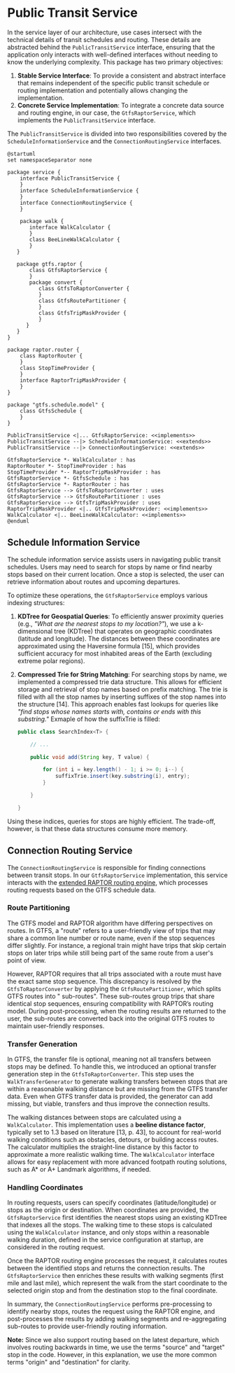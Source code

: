 # Public Transit Service

In the service layer of our architecture, use cases intersect with the technical details of transit schedules and
routing. These details are abstracted behind the `PublicTransitService` interface, ensuring that the application only
interacts with well-defined interfaces without needing to know the underlying complexity. This package has two
primary objectives:

1. **Stable Service Interface**: To provide a consistent and abstract interface that remains independent of the
   specific public transit schedule or routing implementation and potentially allows changing the implementation.
2. **Concrete Service Implementation**: To integrate a concrete data source and routing engine, in our case,
   the `GtfsRaptorService`, which implements the `PublicTransitService` interface.

The `PublicTransitService` is divided into two responsibilities covered by the `ScheduleInformationService` and
the `ConnectionRoutingService` interfaces.

```plantuml
@startuml
set namespaceSeparator none

package service {
    interface PublicTransitService {
    }
    interface ScheduleInformationService {
    }
    interface ConnectionRoutingService {
    }
    
    package walk {
       interface WalkCalculator {
       }
       class BeeLineWalkCalculator {
       }
   }
   
   package gtfs.raptor {
       class GtfsRaptorService {
       }
       package convert {
          class GtfsToRaptorConverter {
          }
          class GtfsRoutePartitioner {
          }
          class GtfsTripMaskProvider {
          }
      }
   }
}

package raptor.router {
    class RaptorRouter {
    }
    class StopTimeProvider {
    }
    interface RaptorTripMaskProvider {
    }
}

package "gtfs.schedule.model" {
    class GtfsSchedule {
    }
}

PublicTransitService <|... GtfsRaptorService: <<implements>>
PublicTransitService --|> ScheduleInformationService: <<extends>>
PublicTransitService --|> ConnectionRoutingService: <<extends>>

GtfsRaptorService *- WalkCalculator : has
RaptorRouter *- StopTimeProvider : has
StopTimeProvider *-- RaptorTripMaskProvider : has
GtfsRaptorService *- GtfsSchedule : has
GtfsRaptorService *- RaptorRouter : has
GtfsRaptorService --> GtfsToRaptorConverter : uses
GtfsRaptorService --> GtfsRoutePartitioner : uses
GtfsRaptorService --> GtfsTripMaskProvider : uses
RaptorTripMaskProvider <|.. GtfsTripMaskProvider: <<implements>>
WalkCalculator <|.. BeeLineWalkCalculator: <<implements>>
@enduml
```

## Schedule Information Service

The schedule information service assists users in navigating public transit schedules. Users may need to search for
stops by name or find nearby stops based on their current location. Once a stop is selected, the user can retrieve
information about routes and upcoming departures.

To optimize these operations, the `GtfsRaptorService` employs various indexing structures:

1. **KDTree for Geospatial Queries**: To efficiently answer proximity queries (e.g., *"What are the nearest stops to my
   location?"*), we use a k-dimensional tree (KDTree) that operates on geographic coordinates (latitude and longitude).
   The distances between these coordinates are approximated using the Haversine formula [15], which provides sufficient
   accuracy for most inhabited areas of the Earth (excluding extreme polar regions).

2. **Compressed Trie for String Matching**: For searching stops by name, we implemented a compressed trie data
   structure. This allows for efficient storage and retrieval of stop names based on prefix matching. The trie is filled
   with all the stop names by inserting suffixes of the stop names into the structure [14]. This approach enables fast
   lookups for queries like *"find stops whose names starts with, contains or ends with this substring."* Exmaple of how
   the suffixTrie is filled:

      ```java
      public class SearchIndex<T> {
   
          // ...
   
          public void add(String key, T value) {
   
              for (int i = key.length() - 1; i >= 0; i--) {
                  suffixTrie.insert(key.substring(i), entry);
              }
   
          }
   
      }
      ```

Using these indices, queries for stops are highly efficient. The trade-off, however, is that these data structures
consume more memory.

## Connection Routing Service

The `ConnectionRoutingService` is responsible for finding connections between transit stops. In our `GtfsRaptorService`
implementation, this service interacts with the [extended RAPTOR routing engine](extended-raptor.md), which processes
routing requests based on the GTFS schedule data.

### Route Partitioning

The GTFS model and RAPTOR algorithm have differing perspectives on routes. In GTFS, a "route" refers to a user-friendly
view of trips that may share a common line number or route name, even if the stop sequences differ slightly. For
instance, a regional train might have trips that skip certain stops on later trips while still being part of the same
route from a user's point of view.

However, RAPTOR requires that all trips associated with a route must have the exact same stop sequence. This discrepancy
is resolved by the `GtfsToRaptorConverter` by applying the `GtfsRoutePartitioner`, which splits GTFS routes into "
sub-routes". These sub-routes group trips that share identical stop sequences, ensuring compatibility with RAPTOR’s
routing model. During post-processing, when the routing results are returned to the user, the sub-routes are converted
back into the original GTFS routes to maintain user-friendly responses.

### Transfer Generation

In GTFS, the transfer file is optional, meaning not all transfers between stops may be defined. To handle this, we
introduced an optional transfer generation step in the `GtfsToRaptorConverter`. This step uses
the `WalkTransferGenerator` to generate walking transfers between stops that are within a reasonable walking distance
but are missing from the GTFS transfer data. Even when GTFS transfer data is provided, the generator can add missing,
but viable, transfers and thus improve the connection results.

The walking distances between stops are calculated using a `WalkCalculator`. This implementation uses a **beeline
distance factor**, typically set to 1.3 based on literature [13, p. 43], to account for real-world walking conditions
such as obstacles, detours, or building access routes. The calculator multiplies the straight-line distance by this
factor to approximate a more realistic walking time. The `WalkCalculator` interface allows for easy replacement with
more advanced footpath routing solutions, such as A* or A+ Landmark algorithms, if needed.

### Handling Coordinates

In routing requests, users can specify coordinates (latitude/longitude) or stops as the origin or destination. When
coordinates are provided, the `GtfsRaptorService` first identifies the nearest stops using an existing KDTree that
indexes all the stops. The walking time to these stops is calculated using the `WalkCalculator` instance, and only stops
within a reasonable walking duration, defined in the service configuration at startup, are considered in the routing
request.

Once the RAPTOR routing engine processes the request, it calculates routes between the identified stops and returns the
connection results. The `GtfsRaptorService` then enriches these results with walking segments (first mile and last
mile), which represent the walk from the start coordinate to the selected origin stop and from the destination stop to
the final coordinate.

In summary, the `ConnectionRoutingService` performs pre-processing to identify nearby stops, routes the request using
the RAPTOR engine, and post-processes the results by adding walking segments and re-aggregating sub-routes to provide
user-friendly routing information.

**Note:** Since we also support routing based on the latest departure, which involves routing backwards in time, we use
the terms "source" and "target" stop in the code. However, in this explanation, we use the more common terms "origin"
and "destination" for clarity.
